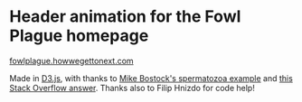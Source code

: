 # Header animation for the Fowl Plague homepage

[fowlplague.howwegettonext.com](http://fowlplague.howwegettonext.com)

Made in [D3.js](https://d3js.org/), with thanks to [Mike Bostock's spermatozoa example](https://bl.ocks.org/mbostock/1136236) and [this Stack Overflow answer](https://stackoverflow.com/questions/15229094/d3-append-an-image-with-svg-extension). Thanks also to Filip Hnizdo for code help!
